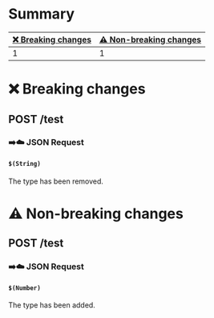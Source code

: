 # Summary

| [❌ Breaking changes](#breaking-changes) | [⚠️ Non-breaking changes](#non-breaking-changes) |
|-----------------------------------------|--------------------------------------------------|
| 1                                       | 1                                                |

# <span id="breaking-changes"></span>❌ Breaking changes

## **POST** /test

### ➡️☁️ JSON Request

#### `$(String)`

The type has been removed.

# <span id="non-breaking-changes"></span>⚠️ Non-breaking changes

## **POST** /test

### ➡️☁️ JSON Request

#### `$(Number)`

The type has been added.
